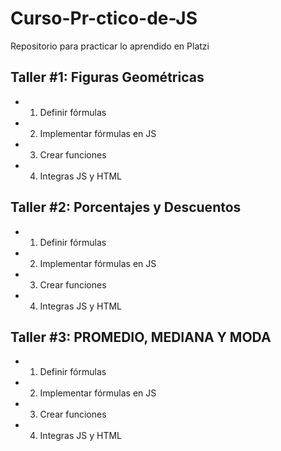 # Curso-Pr-ctico-de-JS
Repositorio para practicar lo aprendido en Platzi 

## Taller #1: Figuras Geométricas

 - 1. Definir fórmulas
 - 2. Implementar fórmulas en JS
 - 3. Crear funciones
 - 4. Integras JS y HTML

 ## Taller #2: Porcentajes y Descuentos

 - 1. Definir fórmulas
 - 2. Implementar fórmulas en JS
 - 3. Crear funciones
 - 4. Integras JS y HTML

 ## Taller #3: PROMEDIO, MEDIANA Y MODA

 - 1. Definir fórmulas
 - 2. Implementar fórmulas en JS
 - 3. Crear funciones
 - 4. Integras JS y HTML
